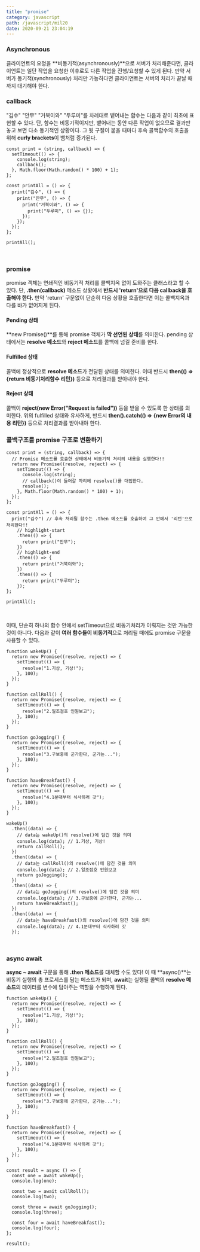 ```yaml
---
title: "promise"
category: javascript
path: /javascript/mil20
date: 2020-09-21 23:04:19
---
```


### Asynchronous

클라이언트의 요청을 **비동기적(asynchronously)**으로 서버가 처리해준다면, 클라이언트는 일단 작업을 요청한 이후로도 다른 작업을 진행/요청할 수 있게 된다. 만약 서버가 동기적(synchronously) 처리만 가능하다면 클라이언트는 서버의 처리가 끝날 때까지 대기해야 한다.

### callback

"김수" "안무" "거북이와" "두루미"를 차례대로 뱉어내는 함수는 다음과 같이 최초에 표현할 수 있다. 단, 함수는 비동기적이지만, 뱉어내는 동안 다른 작업이 없으므로 결과만 놓고 보면 다소 동기적인 상황이다. 그 뒷 구절이 붙을 때마다 후속 콜백함수의 호출을 위해 **curly brackets**이 뱀처럼 증가된다.

```jsx{numberLines: true}
const print = (string, callback) => {
  setTimeout(() => {
    console.log(string);
    callback();
  }, Math.floor(Math.random() * 100) + 1);
};

const printAll = () => {
  print("김수", () => {
    print("안무", () => {
      print("거북이와", () => {
        print("두루미", () => {});
      });
    });
  });
};

printAll();
```

<br>

### promise

promise 객체는 연쇄적인 비동기적 처리를 콜백지옥 없이 도와주는 클래스라고 할 수 있다. 단, **.then(callback)** 메소드 상황에서 **반드시 'return'으로 다음 callback을 호출해야 한다.** 만약 'return' 구문없이 단순히 다음 상황을 호출한다면 이는 콜백지옥과 다를 바가 없어지게 된다.

#### Pending 상태

**new Promise()**를 통해 promise 객체가 **막 선언된 상태**를 의미한다. pending 상태에서는 **resolve 메소드**와 **reject 메소드**를 콜백에 넘길 준비를 한다.

#### Fulfilled 상태

콜백에 정상적으로 **resolve 메소드**가 전달된 상태를 의미한다. 이때 반드시 **then(() => {return 비동기처리함수 리턴})** 등으로 처리결과를 받아내야 한다.

#### Reject 상태

콜백이 **reject(new Error("Request is failed"))** 등을 받을 수 있도록 한 상태를 의미한다. 위의 fulfilled 상태와 유사하게, 반드시 **then().catch(() ⇒ {new Error의 내용 리턴})** 등으로 처리결과를 받아내야 한다.

### 콜백구조를 promise 구조로 변환하기

```jsx{numberLines: true}
const print = (string, callback) => {
  // Promise 메소드를 호출한 상태에서 비동기적 처리의 내용을 실행한다!!
  return new Promise((resolve, reject) => {
    setTimeout(() => {
      console.log(string);
      // callback()이 들어갈 자리에 resolve()를 대입한다.
      resolve();
    }, Math.floor(Math.random() * 100) + 1);
  });
};

const printAll = () => {
  print("김수") // 후속 처리될 함수는 .then 메소드를 호출하여 그 안에서 '리턴'으로 처리한다!!
    // highlight-start
    .then(() => {
      return print("안무");
    })
    // highlight-end
    .then(() => {
      return print("거북이와");
    })
    .then(() => {
      return print("두루미");
    });
};

printAll();
```

<br>

이때, 단순히 하나의 함수 안에서 setTimeout으로 비동기처리가 이뤄지는 것만 가능한 것이 아니다. 다음과 같이 **여러 함수들이 비동기적**으로 처리될 때에도 promise 구문을 사용할 수 있다.

```jsx{numberLines: true}
function wakeUp() {
  return new Promise((resolve, reject) => {
    setTimeout(() => {
      resolve("1.기상, 기상!");
    }, 100);
  });
}

function callRoll() {
  return new Promise((resolve, reject) => {
    setTimeout(() => {
      resolve("2.일조점호 인원보고");
    }, 100);
  });
}

function goJogging() {
  return new Promise((resolve, reject) => {
    setTimeout(() => {
      resolve("3.구보중에 군가한다, 군가는...");
    }, 100);
  });
}

function haveBreakfast() {
  return new Promise((resolve, reject) => {
    setTimeout(() => {
      resolve("4.1분대부터 식사하러 갓");
    }, 100);
  });
}

wakeUp()
  .then((data) => {
    // data는 wakeUp()의 resolve()에 담긴 것을 의미
    console.log(data); // 1.기상, 기상!
    return callRoll();
  })
  .then((data) => {
    // data는 callRoll()의 resolve()에 담긴 것을 의미
    console.log(data); // 2.일조점호 인원보고
    return goJogging();
  })
  .then((data) => {
    // data는 goJogging()의 resolve()에 담긴 것을 의미
    console.log(data); // 3.구보중에 군가한다, 군가는...
    return haveBreakfast();
  })
  .then((data) => {
    // data는 haveBreakfast()의 resolve()에 담긴 것을 의미
    console.log(data); // 4.1분대부터 식사하러 갓
  });
```

<br>

### async await

**async ~ await** 구문을 통해 **.then 메소드**를 대체할 수도 있다! 이 때 **async()**는 비동기 실행의 총 프로세스를 담는 메소드가 되며, **await**는 실행될 콜백의 **resolve 메소드**의 데이터를 변수에 담아주는 역할을 수행하게 된다.

```jsx{numberLines: true}
function wakeUp() {
  return new Promise((resolve, reject) => {
    setTimeout(() => {
      resolve("1.기상, 기상!");
    }, 100);
  });
}

function callRoll() {
  return new Promise((resolve, reject) => {
    setTimeout(() => {
      resolve("2.일조점호 인원보고");
    }, 100);
  });
}

function goJogging() {
  return new Promise((resolve, reject) => {
    setTimeout(() => {
      resolve("3.구보중에 군가한다, 군가는...");
    }, 100);
  });
}

function haveBreakfast() {
  return new Promise((resolve, reject) => {
    setTimeout(() => {
      resolve("4.1분대부터 식사하러 갓");
    }, 100);
  });
}

const result = async () => {
  const one = await wakeUp();
  console.log(one);

  const two = await callRoll();
  console.log(two);

  const three = await goJogging();
  console.log(three);

  const four = await haveBreakfast();
  console.log(four);
};

result();
```
